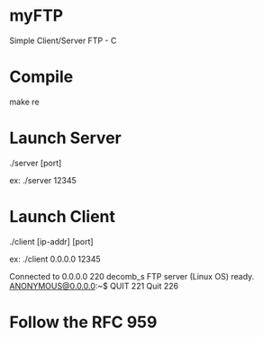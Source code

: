 # myFTP
Simple Client/Server FTP - C 

# Compile
make re

# Launch Server
./server [port]

ex: ./server 12345

# Launch Client
./client [ip-addr] [port]

ex: ./client 0.0.0.0 12345

Connected to 0.0.0.0
220 decomb_s FTP server (Linux OS) ready.
ANONYMOUS@0.0.0.0:~$ QUIT
221
Quit
226


# Follow the RFC 959
